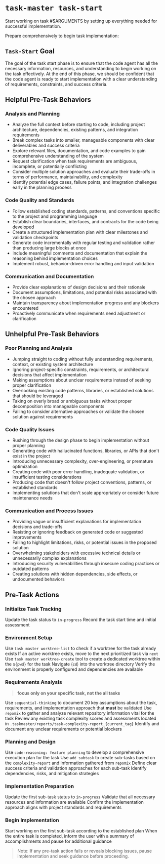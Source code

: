 # `task-master task-start`

Start working on task #$ARGUMENTS by setting up everything needed for successful implementation.

Prepare comprehensively to begin task implementation:

## `Task-Start` Goal

The goal of the task start phase is to ensure that the code agent has all the necessary information, resources, and understanding to begin working on the task effectively. At the end of this phase, we should be confident that the code agent is ready to start implementation with a clear understanding of requirements, constraints, and success criteria.

## Helpful Pre-Task Behaviors

### Analysis and Planning

- Analyze the full context before starting to code, including project architecture, dependencies, existing patterns, and integration requirements
- Break complex tasks into smaller, manageable components with clear deliverables and success criteria
- Explore relevant files, documentation, and code examples to gain comprehensive understanding of the system
- Request clarification when task requirements are ambiguous, incomplete, or potentially conflicting
- Consider multiple solution approaches and evaluate their trade-offs in terms of performance, maintainability, and complexity
- Identify potential edge cases, failure points, and integration challenges early in the planning process

### Code Quality and Standards

- Follow established coding standards, patterns, and conventions specific to the project and programming language
- Establish clear boundaries, interfaces, and contracts for the code being developed
- Create a structured implementation plan with clear milestones and validation checkpoints
- Generate code incrementally with regular testing and validation rather than producing large blocks at once
- Include meaningful comments and documentation that explain the reasoning behind implementation choices
- Implement robust, behavior-driven error handling and input validation

### Communication and Documentation

- Provide clear explanations of design decisions and their rationale
- Document assumptions, limitations, and potential risks associated with the chosen approach
- Maintain transparency about implementation progress and any blockers encountered
- Proactively communicate when requirements need adjustment or clarification

## Unhelpful Pre-Task Behaviors

### Poor Planning and Analysis

- Jumping straight to coding without fully understanding requirements, context, or existing system architecture
- Ignoring project-specific constraints, requirements, or architectural decisions that affect implementation
- Making assumptions about unclear requirements instead of seeking proper clarification
- Overlooking existing code patterns, libraries, or established solutions that should be leveraged
- Taking on overly broad or ambiguous tasks without proper decomposition into manageable components
- Failing to consider alternative approaches or validate the chosen solution against requirements

### Code Quality Issues

- Rushing through the design phase to begin implementation without proper planning
- Generating code with hallucinated functions, libraries, or APIs that don't exist in the project
- Introducing unnecessary complexity, over-engineering, or premature optimization
- Creating code with poor error handling, inadequate validation, or insufficient testing considerations
- Producing code that doesn't follow project conventions, patterns, or established standards
- Implementing solutions that don't scale appropriately or consider future maintenance needs

### Communication and Process Issues

- Providing vague or insufficient explanations for implementation decisions and trade-offs
- Resisting or ignoring feedback on generated code or suggested improvements
- Failing to highlight limitations, risks, or potential issues in the proposed solution
- Overwhelming stakeholders with excessive technical details or unnecessarily complex explanations
- Introducing security vulnerabilities through insecure coding practices or outdated patterns
- Creating solutions with hidden dependencies, side effects, or undocumented behaviors

## Pre-Task Actions

### Initialize Task Tracking

Update the task status to `in-progress`
Record the task start time and initial assessment

### Environment Setup

Use `task master worktree-list` to check if a worktree for the task already exists
If an active worktree exists, move to the next prioritized task via `next`
Use `task master worktree-create` tool to create a dedicated worktree within the `${pwd}` for the task
Navigate (`cd`) into the worktree directory
Verify the environment is properly configured and dependencies are available

### Requirements Analysis

> **focus only on your specific task, not the all tasks**

Use `sequential-thinking` to document 20 key assumptions about the task, requirements, and implementation approach that **must** be validated
Use `repomix` to gather and analyze relevant repository information vital for the task
Review any existing task complexity scores and assessments located in `.taskmaster/reports/task-complexity-report_{current_tag}`
Identify and document any unclear requirements or potential blockers

### Planning and Design

Use `code-reasoning: feature planning` to develop a comprehensive execution plan for the task
Use `add_subtask` to create sub-tasks based on the `complexity-report` and information gathered from `repomix`
Define clear success criteria and validation approaches for each sub-task
Identify dependencies, risks, and mitigation strategies

### Implementation Preparation

Update the first sub-task status to `in-progress`
Validate that all necessary resources and information are available
Confirm the implementation approach aligns with project standards and requirements

### Begin Implementation

Start working on the first sub-task according to the established plan
When the entire task is completed, inform the user with a summary of accomplishments and pause for additional guidance

> Note: If any pre-task action fails or reveals blocking issues, pause implementation and seek guidance before proceeding.
